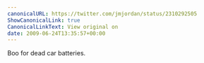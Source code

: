 ```yaml
---
canonicalURL: https://twitter.com/jmjordan/status/2310292505
ShowCanonicalLink: true
CanonicalLinkText: View original on
date: 2009-06-24T13:35:57+00:00
---
```

Boo for dead car batteries.